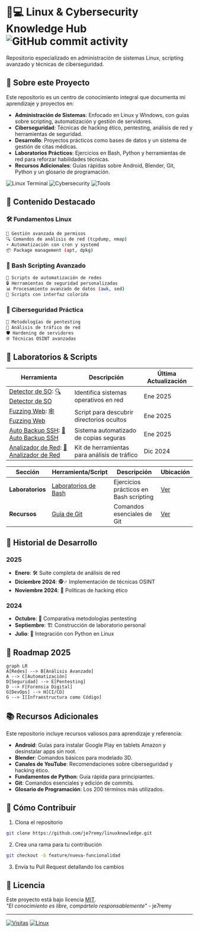 # 🐧💻 Linux & Cybersecurity Knowledge Hub ![GitHub commit activity](https://img.shields.io/github/commit-activity/m/je7remy/linuxknowledge?color=blue&label=Updates)

Repositorio especializado en administración de sistemas Linux, scripting avanzado y técnicas de ciberseguridad.

## 📌 Sobre este Proyecto

Este repositorio es un centro de conocimiento integral que documenta mi aprendizaje y proyectos en:

- **Administración de Sistemas**: Enfocado en Linux y Windows, con guías sobre scripting, automatización y gestión de servidores.
- **Ciberseguridad**: Técnicas de hacking ético, pentesting, análisis de red y herramientas de seguridad.
- **Desarrollo**: Proyectos prácticos como bases de datos y un sistema de gestión de citas médicas.
- **Laboratorios Prácticos**: Ejercicios en Bash, Python y herramientas de red para reforzar habilidades técnicas.
- **Recursos Adicionales**: Guías rápidas sobre Android, Blender, Git, Python y un glosario de programación.

![Linux Terminal](https://img.shields.io/badge/Shell-Bash-4EAA25?logo=gnu-bash&logoColor=white) ![Cybersecurity](https://img.shields.io/badge/Ciberseguridad-Pentesting-red) ![Tools](https://img.shields.io/badge/Herramientas-TCPdump%20|%20Wireshark%20|%20Nmap-orange)

## 🚀 Contenido Destacado

### 🛠️ Fundamentos Linux
```bash
📂 Gestión avanzada de permisos
🔍 Comandos de análisis de red (tcpdump, nmap)
⚡ Automatización con cron y systemd
📦 Package management (apt, dpkg)
```

### 🧠 Bash Scripting Avanzado
```bash
🔄 Scripts de automatización de redes
🔒 Herramientas de seguridad personalizadas
📊 Procesamiento avanzado de datos (awk, sed)
🎨 Scripts con interfaz colorida
```

### 🔐 Ciberseguridad Práctica
```bash
🔎 Metodologías de pentesting
📡 Análisis de tráfico de red
🛡️ Hardening de servidores
🌐 Técnicas OSINT avanzadas
```

## 🧪 Laboratorios & Scripts  

| Herramienta                                                                                                                                                                                                                                                                                                                                                                                                                                                                                                                                                                                                                                                                                    | Descripción                                  | Última Actualización |
| ---------------------------------------------------------------------------------------------------------------------------------------------------------------------------------------------------------------------------------------------------------------------------------------------------------------------------------------------------------------------------------------------------------------------------------------------------------------------------------------------------------------------------------------------------------------------------------------------------------------------------------------------------------------------------------------------- | -------------------------------------------- | -------------------- |
| [Detector de SO](obsidian://open?vault=linuxknowledge&file=El%20Compendio%20del%20Hacker%20Legendario%20%F0%9F%93%96%F0%9F%8F%86%2F1-%20Linux%20y%20Bash%20Scripting%2F9-%20Ejercicios%20Pr%C3%A1cticos%2F10-%20Detector%20de%20Sistemas%20Operativos%20%E2%80%93%20PARTE%202): [🔍 Detector de SO](https://github.com/je7remy/linuxknowledge/blob/main/01-Sistemas-Operativos/Linux/1-%20El%20Compendio%20del%20Hacker%20Legendario%20%F0%9F%93%96%F0%9F%8F%86/1-%20Linux%20y%20Bash%20Scripting/9-%20Ejercicios%20Pr%C3%A1cticos/10-%20Detector%20de%20Sistemas%20Operativos%20%E2%80%93%20PARTE%202.md)                                                                                     | Identifica sistemas operativos en red        | Ene 2025             |
| [Fuzzing Web](obsidian://open?vault=linuxknowledge&file=El%20Compendio%20del%20Hacker%20Legendario%20%F0%9F%93%96%F0%9F%8F%86%2F1-%20Linux%20y%20Bash%20Scripting%2F9-%20Ejercicios%20Pr%C3%A1cticos%2F2-%20Bash%20Scripting%20Aplicado%20a%20Ciberseguridad%20%E2%80%93%20Script%20para%20Hacer%20Fuzzing%20Web): [🕸️ Fuzzing Web](https://github.com/je7remy/linuxknowledge/blob/main/01-Sistemas-Operativos/Linux/1-%20El%20Compendio%20del%20Hacker%20Legendario%20%F0%9F%93%96%F0%9F%8F%86/1-%20Linux%20y%20Bash%20Scripting/9-%20Ejercicios%20Pr%C3%A1cticos/2-%20Bash%20Scripting%20Aplicado%20a%20Ciberseguridad%20%E2%80%93%20Script%20para%20Hacer%20Fuzzing%20Web.md)              | Script para descubrir directorios ocultos    | Ene 2025             |
| [Auto Backup SSH](obsidian://open?vault=linuxknowledge&file=El%20Compendio%20del%20Hacker%20Legendario%20%F0%9F%93%96%F0%9F%8F%86%2F1-%20Linux%20y%20Bash%20Scripting%2F8-%20Gesti%C3%B3n%20de%20Servidores%20con%20Scripts%20de%20Bash%2F7-%20Automatizaci%C3%B3n%20de%20Copias%20de%20Seguridad%20en%20Servidor%20SSH): [💾 Auto Backup SSH](https://github.com/je7remy/linuxknowledge/blob/main/01-Sistemas-Operativos/Linux/1-%20El%20Compendio%20del%20Hacker%20Legendario%20%F0%9F%93%96%F0%9F%8F%86/1-%20Linux%20y%20Bash%20Scripting/8-%20Gesti%C3%B3n%20de%20Servidores%20con%20Scripts%20de%20Bash/7-%20Automatizaci%C3%B3n%20de%20Copias%20de%20Seguridad%20en%20Servidor%20SSH.md) | Sistema automatizado de copias seguras       | Ene 2025             |
| [Analizador de Red](obsidian://open?vault=linuxknowledge&file=El%20Compendio%20del%20Hacker%20Legendario%20%F0%9F%93%96%F0%9F%8F%86%2F1-%20Linux%20y%20Bash%20Scripting%2F9-%20Ejercicios%20Pr%C3%A1cticos%2F5-%20An%C3%A1lisis%20de%20la%20Red%20con%20Bash%20%E2%80%93%20PARTE%203): [📡 Analizador de Red](https://github.com/je7remy/linuxknowledge/blob/main/01-Sistemas-Operativos/Linux/1-%20El%20Compendio%20del%20Hacker%20Legendario%20%F0%9F%93%96%F0%9F%8F%86/1-%20Linux%20y%20Bash%20Scripting/9-%20Ejercicios%20Pr%C3%A1cticos/5-%20An%C3%A1lisis%20de%20la%20Red%20con%20Bash%20%E2%80%93%20PARTE%203.md)                                                                       | Kit de herramientas para análisis de tráfico | Dic 2024             |

| Sección          | Herramienta/Script                                                                                                           | Descripción                            | Ubicación                                                                                                   |
| ---------------- | ---------------------------------------------------------------------------------------------------------------------------- | -------------------------------------- | ----------------------------------------------------------------------------------------------------------- |
| **Laboratorios** | [Laboratorios de Bash](https://github.com/je7remy/linuxknowledge/blob/main/04-Laboratorios/1-%20Laboratorios%20de%20Bash.md) | Ejercicios prácticos en Bash scripting | [Ver](https://github.com/je7remy/linuxknowledge/blob/main/04-Laboratorios/1-%20Laboratorios%20de%20Bash.md) |
| **Recursos**     | [Guía de Git](https://github.com/je7remy/linuxknowledge/blob/main/05-Recursos/git/1-%20Comandos%20Git.md)                    | Comandos esenciales de Git             | [Ver](https://github.com/je7remy/linuxknowledge/blob/main/05-Recursos/git/1-%20Comandos%20Git.md)           |

## 📅 Historial de Desarrollo

### 2025
- **Enero**: 🛠️ Suite completa de análisis de red
- **Diciembre 2024**: 🕵️♂️ Implementación de técnicas OSINT
- **Noviembre 2024**: 📜 Políticas de hacking ético

### 2024
- **Octubre**: 🔄 Comparativa metodologías pentesting
- **Septiembre**: 🏗️ Construcción de laboratorio personal
- **Julio**: 🐍 Integración con Python en Linux

## 🌟 Roadmap 2025

```mermaid
graph LR
A[Redes] --> B[Análisis Avanzado]
A --> C[Automatización]
D[Seguridad] --> E[Pentesting]
D --> F[Forensia Digital]
G[DevOps] --> H[CI/CD]
G --> I[Infraestructura como Código]
```

## 📚 Recursos Adicionales

Este repositorio incluye recursos valiosos para aprendizaje y referencia:
- **Android**: Guías para instalar Google Play en tablets Amazon y desinstalar apps sin root.
- **Blender**: Comandos básicos para modelado 3D.
- **Canales de YouTube**: Recomendaciones sobre ciberseguridad y hacking ético.
- **Fundamentos de Python**: Guía rápida para principiantes.
- **Git**: Comandos esenciales y edición de commits.
- **Glosario de Programación**: Los 200 términos más utilizados.

## 🤝 Cómo Contribuir

1. Clona el repositorio
```bash
git clone https://github.com/je7remy/linuxknowledge.git
```
2. Crea una rama para tu contribución
```bash
git checkout -b feature/nueva-funcionalidad
```
3. Envía tu Pull Request detallando los cambios

## 📜 Licencia

Este proyecto está bajo licencia [MIT](LICENSE).  
*"El conocimiento es libre, compártelo responsablemente"* - je7remy

---

[![Visitas](https://komarev.com/ghpvc/?username=je7remy&label=Visitas%20al%20Repo&color=blueviolet)](https://github.com/je7remy/linuxknowledge)
[![Linux](https://img.shields.io/badge/Powered%20by-Linux-FCC624?style=flat&logo=linux)](https://www.linux.org/)